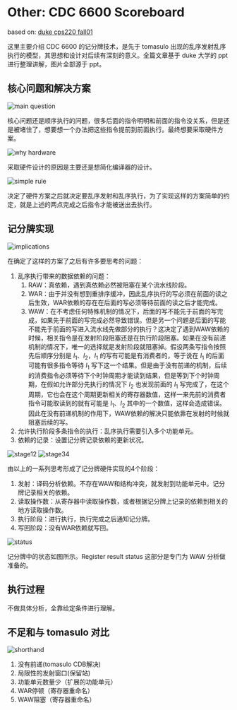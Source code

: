# Other: CDC 6600 Scoreboard

based on: [duke cps220 fall01](https://courses.cs.duke.edu/cps220/fall01/lectures/lect06-2up.pdf#page=5.54)

这里主要介绍 CDC 6600 的记分牌技术，是先于 tomasulo 出现的乱序发射乱序执行的模型，其思想和设计对后续有深刻的意义。全篇文章基于 duke 大学的 ppt 进行整理讲解，图片全部源于 ppt。

## 核心问题和解决方案

![main question](./images/other/scoreboard/main_question.png)

核心问题还是顺序执行的问题，很多后面的指令明明和前面的指令没关系，但是还是被堵住了，想要想一个办法把这些指令提前到前面执行。最终想要采取硬件方案。

![why hardware](./images/other/scoreboard/why_hardware.png)

采取硬件设计的原因是主要还是想简化编译器的设计。

![simple rule](./images/other/scoreboard/simple_rule.png)

决定了硬件方案之后就决定要乱序发射和乱序执行，为了实现这样的方案简单的约定，就是上述的两点完成之后指令才能被送出去执行。

## 记分牌实现

![implications](./images/other/scoreboard/implications.png)

在确定了这样的方案了之后有许多要思考的问题：

1. 乱序执行带来的数据依赖的问题：
   1. RAW：真依赖，遇到真依赖必然被阻塞在某个流水线阶段。
   2. WAR：由于并没有想到重排序缓冲，因此乱序执行的写必须在前面的读之后生效，WAR依赖的存在在后面的写必须等待前面的读之后才能完成。
   3. WAW：在不考虑任何特殊机制的情况下，后面的写不能先于前面的写完成，如果先于前面的写完成必然导致错误。但是另一个问题是后面的写能不能先于前面的写进入流水线先做部分的执行？这决定了遇到WAW依赖的时候，相关指令是在发射阶段阻塞还是在执行阶段阻塞。如果在没有前递机制的情况下，唯一的选择就是发射阶段就阻塞掉。假设两条写指令按照先后顺序分别是 $I_1$、$I_2$，$I_1$ 的写有可能是有消费者的，等于说在 $I_1$ 的后面可能有很多指令等待 $I_1$ 写下这一个结果。但是由于没有前递的机制，后续的消费指令必须等待下个时钟周期才能读到结果，但是等到下个时钟周期，在假如允许部分先执行的情况下 $I_2$ 也发现前面的 $I_1$ 写完成了，在这个周期，它也会在这个周期更新相关的寄存器数值，这样一来先前的消费者指令可能取读到的就有可能是 $I_1$、$I_2$ 其中的一个数值，这样会造成错误。因此在没有前递机制的作用下，WAW依赖的解决只能依靠在发射的时候就阻塞后续的写。
2. 允许执行阶段多条指令的执行：乱序执行需要引入多个功能单元。
3. 依赖的记录：设置记分牌记录依赖的更新状况。

![stage12](./images/other/scoreboard/stage12.png)
![stage34](./images/other/scoreboard/stage34.png)

由以上的一系列思考形成了记分牌硬件实现的4个阶段：

1. 发射：译码分析依赖。不存在WAW和结构冲突，就发射到功能单元中。记分牌记录相关的依赖。
2. 读取操作数：从寄存器中读取操作数，或者根据记分牌上记录的依赖到相关的地方读取操作数。
3. 执行阶段：进行执行，执行完成之后通知记分牌。
4. 写回阶段：没有WAR依赖就写回。

![status](./images/other/scoreboard/status.png)

记分牌中的状态如图所示。Register result status 这部分是专门为 WAW 分析做准备的。

## 执行过程

不做具体分析，全靠给定条件进行理解。

## 不足和与 tomasulo 对比

![shorthand](./images/other/scoreboard/shorthand.png)

1. 没有前递(tomasulo CDB解决)
2. 局限性的发射窗口(保留站)
3. 功能单元数量少（扩展的功能单元）
4. WAR停顿（寄存器重命名）
5. WAW阻塞（寄存器重命名） 

